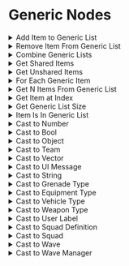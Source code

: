 # Generic Nodes

<details>

<summary>Add Item to Generic List</summary>

### Node Rules

ruleID: RequiredNodeInput\
RequiredProperties: Generic List\
Any Item

### Input Pins

pinId: Generic List\
dataType: any

### Editor Settings

pinId: Any Item\
dataType: any

### Editor Settings

pinId: Allow Duplicates\
dataType: bool\
settings: defaultValue: String: false

### Editor Settings

### Output Pins

pinId: New Generic List\
dataType: generic\_list\
userData:

### Editor Settings

#### Node Category: Generic\_Lists\
</details>

<details>

<summary>Remove Item From Generic List</summary>

### Node Rules

ruleID: RequiredNodeInput\
RequiredProperties: Generic List\
Any Item

### Input Pins

pinId: Generic List\
dataType: any

### Editor Settings

pinId: Any Item\
dataType: any

### Editor Settings

### Output Pins

pinId: New Generic List\
dataType: generic\_list\
userData:

### Editor Settings

#### Node Category: Generic\_Lists\
</details>

<details>

<summary>Combine Generic Lists</summary>

### Node Rules

ruleID: RequiredNodeInput\
RequiredProperties: List A\
List B

### Input Pins

pinId: List A\
dataType: any

### Editor Settings

pinId: List B\
dataType: any

### Editor Settings

pinId: Allow Duplicates\
dataType: bool\
settings: defaultValue: String: false

### Editor Settings

### Output Pins

pinId: Combined Generic List\
dataType: generic\_list\
userData:

### Editor Settings

#### Node Category: Generic\_Lists\
</details>

<details>

<summary>Get Shared Items</summary>

### Node Rules

ruleID: RequiredNodeInput\
RequiredProperties: List A\
List B

### Input Pins

pinId: List A\
dataType: any

### Editor Settings

pinId: List B\
dataType: any

### Editor Settings

### Output Pins

pinId: New Generic List\
dataType: generic\_list\
userData:

### Editor Settings

#### Node Category: Generic\_Lists\
</details>

<details>

<summary>Get Unshared Items</summary>

### Node Rules

ruleID: RequiredNodeInput\
RequiredProperties: List A\
List B

### Input Pins

pinId: List A\
dataType: any

### Editor Settings

pinId: List B\
dataType: any

### Editor Settings

### Output Pins

pinId: New Generic List\
dataType: generic\_list\
userData:

### Editor Settings

#### Node Category: Generic\_Lists\
</details>

<details>

<summary>For Each Generic Item</summary>

### Node Rules

ruleID: RequiredNodeInput\
RequiredProperties: Generic List

### Input Pins

pinId: ActionStart\
dataType: execute

pinId: Generic List\
dataType: any

### Editor Settings

### Output Pins

pinId: On Loop Complete\
dataType: execute

### Editor Settings

pinId: Execute Per Generic Item\
dataType: execute

### Editor Settings

pinId: Current Generic Item\
dataType: generic\_item

### Editor Settings

userData:

pinId: Current Index\
dataType: number

### Editor Settings

userData: userData:

### Editor Settings

#### Node Category: Generic\_Lists\
</details>

<details>

<summary>Get N Items From Generic List</summary>

### Node Rules

ruleID: RequiredNodeInput\
RequiredProperties: Generic List\
N\
N Type

### Input Pins

pinId: Generic List\
dataType: any

### Editor Settings

pinId: N\
dataType: number

### Editor Settings

MinRange: 0\
Step: 1.0

pinId: N Type\
dataType: generic\_item\_count\_type

### Editor Settings

### Output Pins

pinId: New List\
dataType: generic\_list\
userData:

### Editor Settings

#### Node Category: Generic\_Lists\
</details>

<details>

<summary>Get Item at Index</summary>

### Node Rules

ruleID: RequiredNodeInput\
RequiredProperties: Generic List\
Index

### Input Pins

pinId: Generic List\
dataType: any

### Editor Settings

pinId: Index\
dataType: number

### Editor Settings

MinRange: 1\
Step: 1.0

### Output Pins

pinId: Generic Item\
dataType: generic\_item\
userData:

### Editor Settings

#### Node Category: Generic\_Lists\
</details>

<details>

<summary>Get Generic List Size</summary>

### Node Rules

ruleID: RequiredNodeInput\
RequiredProperties: Generic List

### Input Pins

pinId: Generic List\
dataType: any

### Editor Settings

### Output Pins

pinId: Size\
dataType: number\
userData:

### Editor Settings

#### Node Category: Generic\_Lists\
</details>

<details>

<summary>Item Is In Generic List</summary>

### Node Rules

ruleID: RequiredNodeInput\
RequiredProperties: Generic List\
Any Item

### Input Pins

pinId: Generic List\
dataType: any

### Editor Settings

pinId: Any Item\
dataType: any

### Editor Settings

### Output Pins

pinId: Contains Item\
dataType: bool\
userData:

### Editor Settings

#### Node Category: Generic\_Lists\
</details>

<details>

<summary>Cast to Number</summary>

### Node Rules

ruleID: RequiredNodeInput\
RequiredProperties: Generic Item

### Input Pins

pinId: Generic Item\
dataType: generic\_item

### Editor Settings

### Output Pins

pinId: Number\
dataType: number\
userData:

### Editor Settings

pinId: Cast Succeeded\
dataType: bool\
userData:

### Editor Settings

#### Node Category: Generic\_Lists\_Casts\
</details>

<details>

<summary>Cast to Bool</summary>

### Node Rules

ruleID: RequiredNodeInput\
RequiredProperties: Generic Item

### Input Pins

pinId: Generic Item\
dataType: generic\_item

### Editor Settings

### Output Pins

pinId: Boolean\
dataType: bool\
userData:

### Editor Settings

pinId: Cast Succeeded\
dataType: bool\
userData:

### Editor Settings

#### Node Category: Generic\_Lists\_Casts\
</details>

<details>

<summary>Cast to Object</summary>

### Node Rules

ruleID: RequiredNodeInput\
RequiredProperties: Generic Item

### Input Pins

pinId: Generic Item\
dataType: generic\_item

### Editor Settings

### Output Pins

pinId: Object\
dataType: object\
userData:

### Editor Settings

pinId: Cast Succeeded\
dataType: bool\
userData:

### Editor Settings

#### Node Category: Generic\_Lists\_Casts\
</details>

<details>

<summary>Cast to Team</summary>

### Node Rules

ruleID: RequiredNodeInput\
RequiredProperties: Generic Item

### Input Pins

pinId: Generic Item\
dataType: generic\_item

### Editor Settings

### Output Pins

pinId: Team\
dataType: team\
userData:

### Editor Settings

pinId: Cast Succeeded\
dataType: bool\
userData:

### Editor Settings

#### Node Category: Generic\_Lists\_Casts\
</details>

<details>

<summary>Cast to Vector</summary>

### Node Rules

ruleID: RequiredNodeInput\
RequiredProperties: Generic Item

### Input Pins

pinId: Generic Item\
dataType: generic\_item

### Editor Settings

### Output Pins

pinId: Vector\
dataType: vector3\
userData:

### Editor Settings

pinId: Cast Succeeded\
dataType: bool\
userData:

### Editor Settings

#### Node Category: Generic\_Lists\_Casts\
</details>

<details>

<summary>Cast to UI Message</summary>

### Node Rules

ruleID: RequiredNodeInput\
RequiredProperties: Generic Item

### Input Pins

pinId: Generic Item\
dataType: generic\_item

### Editor Settings

### Output Pins

pinId: UI Message\
dataType: ui\_message\
userData:

### Editor Settings

pinId: Cast Succeeded\
dataType: bool\
userData:

### Editor Settings

#### Node Category: Generic\_Lists\_Casts\
</details>

<details>

<summary>Cast to String</summary>

### Node Rules

ruleID: RequiredNodeInput\
RequiredProperties: Generic Item

### Input Pins

pinId: Generic Item\
dataType: generic\_item

### Editor Settings

### Output Pins

pinId: String\
dataType: string\_id\
userData:

### Editor Settings

pinId: Cast Succeeded\
dataType: bool\
userData:

### Editor Settings

#### Node Category: Generic\_Lists\_Casts\
</details>

<details>

<summary>Cast to Grenade Type</summary>

### Node Rules

ruleID: RequiredNodeInput\
RequiredProperties: Generic Item

### Input Pins

pinId: Generic Item\
dataType: generic\_item

### Editor Settings

### Output Pins

pinId: Grenade Type\
dataType: grenade\_type\
userData:

### Editor Settings

pinId: Cast Succeeded\
dataType: bool\
userData:

### Editor Settings

#### Node Category: Generic\_Lists\_Casts\
</details>

<details>

<summary>Cast to Equipment Type</summary>

### Node Rules

ruleID: RequiredNodeInput\
RequiredProperties: Generic Item

### Input Pins

pinId: Generic Item\
dataType: generic\_item

### Editor Settings

### Output Pins

pinId: Equipment Type\
dataType: equipment\_type\
userData:

### Editor Settings

pinId: Cast Succeeded\
dataType: bool\
userData:

### Editor Settings

#### Node Category: Generic\_Lists\_Casts\
</details>

<details>

<summary>Cast to Vehicle Type</summary>

### Node Rules

ruleID: RequiredNodeInput\
RequiredProperties: Generic Item

### Input Pins

pinId: Generic Item\
dataType: generic\_item

### Editor Settings

### Output Pins

pinId: Vehicle Type\
dataType: vehicle\_type\
userData:

### Editor Settings

pinId: Cast Succeeded\
dataType: bool\
userData:

### Editor Settings

#### Node Category: Generic\_Lists\_Casts\
</details>

<details>

<summary>Cast to Weapon Type</summary>

### Node Rules

ruleID: RequiredNodeInput\
RequiredProperties: Generic Item

### Input Pins

pinId: Generic Item\
dataType: generic\_item

### Editor Settings

### Output Pins

pinId: Weapon Type\
dataType: weapon\_type\
userData:

### Editor Settings

pinId: Cast Succeeded\
dataType: bool\
userData:

### Editor Settings

#### Node Category: Generic\_Lists\_Casts\
</details>

<details>

<summary>Cast to User Label</summary>

### Node Rules

ruleID: RequiredNodeInput\
RequiredProperties: Generic Item

### Input Pins

pinId: Generic Item\
dataType: generic\_item

### Editor Settings

### Output Pins

pinId: User Label\
dataType: user\_label\
userData:

### Editor Settings

pinId: Cast Succeeded\
dataType: bool\
userData:

### Editor Settings

#### Node Category: Generic\_Lists\_Casts\
</details>

<details>

<summary>Cast to Squad Definition</summary>

### Node Rules

ruleID: RequiredNodeInput\
RequiredProperties: Generic Item

### Input Pins

pinId: Generic Item\
dataType: generic\_item

### Editor Settings

### Output Pins

pinId: Squad Definition\
dataType: ai\_squad\_definition\
userData:

### Editor Settings

pinId: Cast Succeeded\
dataType: bool\
userData:

### Editor Settings

#### Node Category: Generic\_Lists\_Casts\
</details>

<details>

<summary>Cast to Squad</summary>

### Node Rules

ruleID: RequiredNodeInput\
RequiredProperties: Generic Item

### Input Pins

pinId: Generic Item\
dataType: generic\_item

### Editor Settings

### Output Pins

pinId: Squad\
dataType: ai\_squad\
userData:

### Editor Settings

pinId: Cast Succeeded\
dataType: bool\
userData:

### Editor Settings

#### Node Category: Generic\_Lists\_Casts\
</details>

<details>

<summary>Cast to Wave</summary>

### Node Rules

ruleID: RequiredNodeInput\
RequiredProperties: Generic Item

### Input Pins

pinId: Generic Item\
dataType: generic\_item

### Editor Settings

### Output Pins

pinId: Wave\
dataType: ai\_wave\
userData:

### Editor Settings

pinId: Cast Succeeded\
dataType: bool\
userData:

### Editor Settings

#### Node Category: Generic\_Lists\_Casts\
</details>

<details>

<summary>Cast to Wave Manager</summary>

### Node Rules

ruleID: RequiredNodeInput\
RequiredProperties: Generic Item

### Input Pins

pinId: Generic Item\
dataType: generic\_item

### Editor Settings

### Output Pins

pinId: Wave Manager\
dataType: ai\_wave\_manager\
userData:

### Editor Settings

pinId: Cast Succeeded\
dataType: bool\
userData:

### Editor Settings

#### Node Category: Generic\_Lists\_Casts\
</details>

